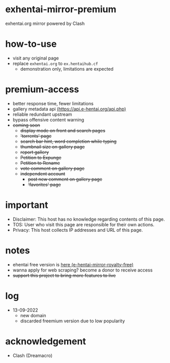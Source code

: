 # exhentai-mirror-premium
exhentai.org mirror powered by Clash

# how-to-use
- visit any original page
- replace `exhentai.org` to `ex.hentaihub.cf`
  - demonstration only, limitations are expected

# premium-access
- better response time, fewer limitations
- gallery metadata api [(https://api.e-hentai.org/api.php)](https://api.e-hentai.org/api.php)
- reliable redundant upstream
- bypass offensive content warning
- ~~coming soon~~
  - ~~display mode on front and search pages~~
  - ~~'torrents' page~~
  - ~~search bar hint, word completion while typing~~
  - ~~thumbnail size on gallery page~~
  - ~~report gallery~~
  - ~~Petition to Expunge~~
  - ~~Petition to Rename~~
  - ~~vote comment on gallery page~~
  - ~~independent account~~
    - ~~post new comment on gallery page~~
    - ~~'favorites' page~~

# important
- Disclaimer: This host has no knowledge regarding contents of this page.
- TOS: User who visit this page are responsible for their own actions.
- Privacy: This host collects IP addresses and URL of this page.

# notes
- ehentai free version is [here (e-hentai-mirror-royalty-free)](https://github.com/foxe6/e-hentai-mirror-royalty-free)
- wanna apply for web scraping? become a donor to receive access
- ~~support this project to bring more features to live~~

# log
- 13-09-2022
  - new domain
  - discarded freemium version due to low popularity

# acknowledgement
- Clash (Dreamacro)

